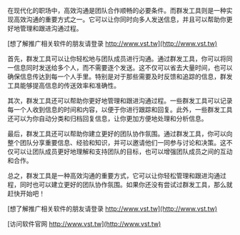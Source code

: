 在现代化的职场中，高效沟通是团队合作顺畅的必要条件。而群发工具则是一种实现高效沟通的重要方式之一。它可以让你同时向多人发送信息，并且可以帮助你更好地管理和跟进沟通过程。

[想了解推广相关软件的朋友请登录 http://www.vst.tw](http://www.vst.tw)

首先，群发工具可以让你轻松地与团队成员进行沟通。通过群发工具，你可以将同一信息同时发送给多个人，而不需要逐个发送。这不仅可以省去大量时间，也可以确保信息传达到每一个人手里。特别是对于那些需要及时反馈和追踪的信息，群发工具能够提高信息的传送效率和准确性。

其次，群发工具还可以帮助你更好地管理和跟进沟通过程。一些群发工具可以记录每一个人收到信息的时间和内容，以便于你进行跟踪和回复。此外，一些群发工具还可以为你自动分类和归档回复信息，让你更加方便地处理和分析信息。

最后，群发工具还可以帮助你建立更好的团队协作氛围。通过群发工具，你可以向整个团队分享重要信息、经验和知识，并可以邀请他们一同参与讨论和决策。这不仅可以让团队成员更好地理解和支持团队的目标，也可以增强团队成员之间的互动和合作。

总之，群发工具是一种高效沟通的重要方式，它可以让你轻松管理和跟进沟通过程，同时也可以建立更好的团队协作氛围。如果你还没有尝试过群发工具，那么就赶快开始吧！

[想了解推广相关软件的朋友请登录 http://www.vst.tw](http://www.vst.tw)


[访问软件官网 http://www.vst.tw](http://www.vst.tw)
